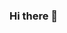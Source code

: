 ### Hi there 👋

<!--
**jqsmiin/jqsmiin** is a ✨ _special_ ✨ repository because its `README.md` (this file) appears on your GitHub profile.

Here are some ideas to get you started:

- 🔭 I’m currently working on react & javascript applications
- 🌱 I’m currently learning react & firebase
- 👯 I’m looking to collaborate on react
- 🤔 I’m looking for help with design
- 💬 Ask me about anything
- 📫 How to reach me: @bryca83@gmail.com
-->
